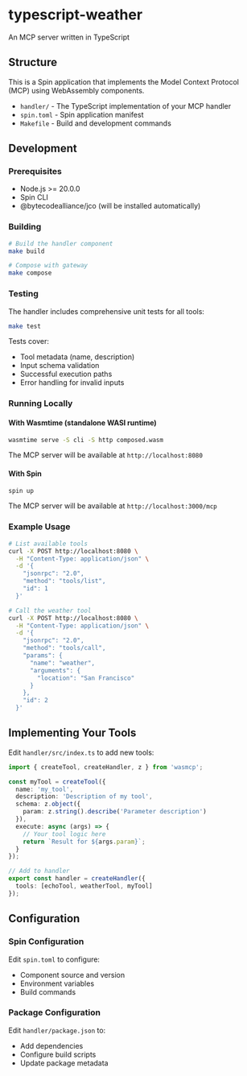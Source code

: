 # typescript-weather

An MCP server written in TypeScript

## Structure

This is a Spin application that implements the Model Context Protocol (MCP) using WebAssembly components.

- `handler/` - The TypeScript implementation of your MCP handler
- `spin.toml` - Spin application manifest
- `Makefile` - Build and development commands

## Development

### Prerequisites

- Node.js >= 20.0.0
- Spin CLI
- @bytecodealliance/jco (will be installed automatically)

### Building

```bash
# Build the handler component
make build

# Compose with gateway
make compose
```

### Testing

The handler includes comprehensive unit tests for all tools:

```bash
make test
```

Tests cover:
- Tool metadata (name, description)
- Input schema validation
- Successful execution paths
- Error handling for invalid inputs

### Running Locally

#### With Wasmtime (standalone WASI runtime)
```bash
wasmtime serve -S cli -S http composed.wasm
```

The MCP server will be available at `http://localhost:8080`

#### With Spin
```bash
spin up
```

The MCP server will be available at `http://localhost:3000/mcp`

### Example Usage

```bash
# List available tools
curl -X POST http://localhost:8080 \
  -H "Content-Type: application/json" \
  -d '{
    "jsonrpc": "2.0",
    "method": "tools/list",
    "id": 1
  }'

# Call the weather tool
curl -X POST http://localhost:8080 \
  -H "Content-Type: application/json" \
  -d '{
    "jsonrpc": "2.0",
    "method": "tools/call",
    "params": {
      "name": "weather",
      "arguments": {
        "location": "San Francisco"
      }
    },
    "id": 2
  }'
```

## Implementing Your Tools

Edit `handler/src/index.ts` to add new tools:

```typescript
import { createTool, createHandler, z } from 'wasmcp';

const myTool = createTool({
  name: 'my_tool',
  description: 'Description of my tool',
  schema: z.object({
    param: z.string().describe('Parameter description')
  }),
  execute: async (args) => {
    // Your tool logic here
    return `Result for ${args.param}`;
  }
});

// Add to handler
export const handler = createHandler({
  tools: [echoTool, weatherTool, myTool]
});
```

## Configuration

### Spin Configuration

Edit `spin.toml` to configure:
- Component source and version
- Environment variables
- Build commands

### Package Configuration

Edit `handler/package.json` to:
- Add dependencies
- Configure build scripts
- Update package metadata